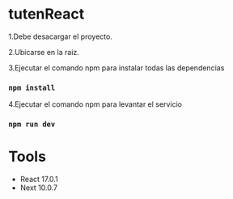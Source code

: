 # tutenReact


1.Debe desacargar el proyecto. 

2.Ubicarse en la raiz.

3.Ejecutar el comando npm para instalar todas las dependencias

### `npm install`

4.Ejecutar el comando npm para levantar el servicio
### `npm run dev`

# Tools

- React 17.0.1
- Next  10.0.7
